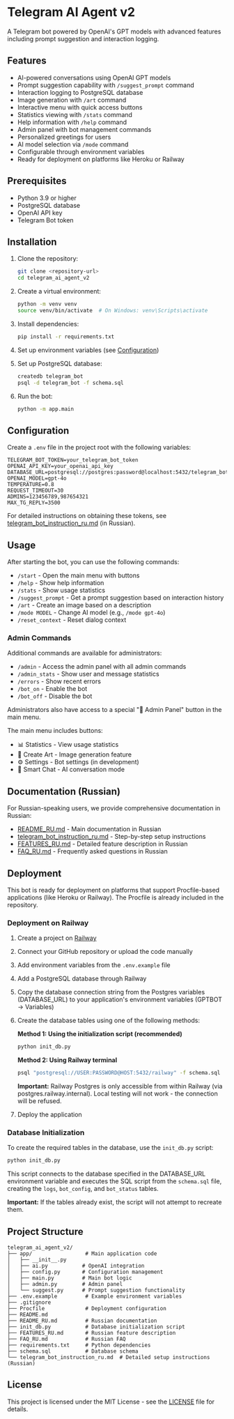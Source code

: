 # Telegram AI Agent v2

A Telegram bot powered by OpenAI's GPT models with advanced features including prompt suggestion and interaction logging.

## Features

- AI-powered conversations using OpenAI GPT models
- Prompt suggestion capability with `/suggest_prompt` command
- Interaction logging to PostgreSQL database
- Image generation with `/art` command
- Interactive menu with quick access buttons
- Statistics viewing with `/stats` command
- Help information with `/help` command
- Admin panel with bot management commands
- Personalized greetings for users
- AI model selection via `/mode` command
- Configurable through environment variables
- Ready for deployment on platforms like Heroku or Railway

## Prerequisites

- Python 3.9 or higher
- PostgreSQL database
- OpenAI API key
- Telegram Bot token

## Installation

1. Clone the repository:
   ```bash
   git clone <repository-url>
   cd telegram_ai_agent_v2
   ```

2. Create a virtual environment:
   ```bash
   python -m venv venv
   source venv/bin/activate  # On Windows: venv\Scripts\activate
   ```

3. Install dependencies:
   ```bash
   pip install -r requirements.txt
   ```

4. Set up environment variables (see [Configuration](#configuration))

5. Set up PostgreSQL database:
   ```bash
   createdb telegram_bot
   psql -d telegram_bot -f schema.sql
   ```

6. Run the bot:
   ```bash
   python -m app.main
   ```

## Configuration

Create a `.env` file in the project root with the following variables:

```
TELEGRAM_BOT_TOKEN=your_telegram_bot_token
OPENAI_API_KEY=your_openai_api_key
DATABASE_URL=postgresql://postgres:password@localhost:5432/telegram_bot
OPENAI_MODEL=gpt-4o
TEMPERATURE=0.8
REQUEST_TIMEOUT=30
ADMINS=123456789,987654321
MAX_TG_REPLY=3500
```

For detailed instructions on obtaining these tokens, see [telegram_bot_instruction_ru.md](telegram_bot_instruction_ru.md) (in Russian).

## Usage

After starting the bot, you can use the following commands:

- `/start` - Open the main menu with buttons
- `/help` - Show help information
- `/stats` - Show usage statistics
- `/suggest_prompt` - Get a prompt suggestion based on interaction history
- `/art` - Create an image based on a description
- `/mode MODEL` - Change AI model (e.g., `/mode gpt-4o`)
- `/reset_context` - Reset dialog context

### Admin Commands

Additional commands are available for administrators:

- `/admin` - Access the admin panel with all admin commands
- `/admin_stats` - Show user and message statistics
- `/errors` - Show recent errors
- `/bot_on` - Enable the bot
- `/bot_off` - Disable the bot

Administrators also have access to a special "👑 Admin Panel" button in the main menu.

The main menu includes buttons:
- 📊 Statistics - View usage statistics
- 🎨 Create Art - Image generation feature
- ⚙️ Settings - Bot settings (in development)
- 🧠 Smart Chat - AI conversation mode

## Documentation (Russian)

For Russian-speaking users, we provide comprehensive documentation in Russian:

- [README_RU.md](README_RU.md) - Main documentation in Russian
- [telegram_bot_instruction_ru.md](telegram_bot_instruction_ru.md) - Step-by-step setup instructions
- [FEATURES_RU.md](FEATURES_RU.md) - Detailed feature description in Russian
- [FAQ_RU.md](FAQ_RU.md) - Frequently asked questions in Russian

## Deployment

This bot is ready for deployment on platforms that support Procfile-based applications (like Heroku or Railway). The Procfile is already included in the repository.

### Deployment on Railway

1. Create a project on [Railway](https://railway.app/)
2. Connect your GitHub repository or upload the code manually
3. Add environment variables from the `.env.example` file
4. Add a PostgreSQL database through Railway
5. Copy the database connection string from the Postgres variables (DATABASE_URL) to your application's environment variables (GPTBOT → Variables)
6. Create the database tables using one of the following methods:

   **Method 1: Using the initialization script (recommended)**
   ```bash
   python init_db.py
   ```
   
   **Method 2: Using Railway terminal**
   ```bash
   psql "postgresql://USER:PASSWORD@HOST:5432/railway" -f schema.sql
   ```
   
   **Important:** Railway Postgres is only accessible from within Railway (via postgres.railway.internal). Local testing will not work - the connection will be refused.

7. Deploy the application

### Database Initialization

To create the required tables in the database, use the `init_db.py` script:

```bash
python init_db.py
```

This script connects to the database specified in the DATABASE_URL environment variable and executes the SQL script from the `schema.sql` file, creating the `logs`, `bot_config`, and `bot_status` tables.

**Important:** If the tables already exist, the script will not attempt to recreate them.

## Project Structure

```
telegram_ai_agent_v2/
├── app/                 # Main application code
│   ├── __init__.py
│   ├── ai.py           # OpenAI integration
│   ├── config.py       # Configuration management
│   ├── main.py         # Main bot logic
│   ├── admin.py        # Admin panel
│   └── suggest.py      # Prompt suggestion functionality
├── .env.example         # Example environment variables
├── .gitignore
├── Procfile             # Deployment configuration
├── README.md
├── README_RU.md         # Russian documentation
├── init_db.py           # Database initialization script
├── FEATURES_RU.md       # Russian feature description
├── FAQ_RU.md            # Russian FAQ
├── requirements.txt     # Python dependencies
├── schema.sql           # Database schema
└── telegram_bot_instruction_ru.md  # Detailed setup instructions (Russian)
```

## License

This project is licensed under the MIT License - see the [LICENSE](LICENSE) file for details.
